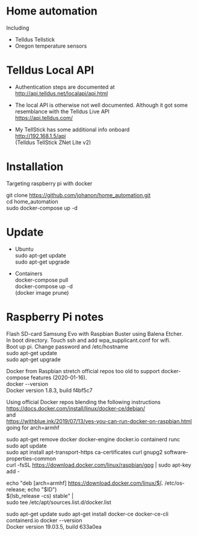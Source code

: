 # Home automation  
Including 
- Telldus Tellstick  
- Oregon temperature sensors

# Telldus Local API  
- Authentication steps are documented at  
http://api.telldus.net/localapi/api.html  
  
- The local API is otherwise not well documented. Although it got some resemblance with the Telldus Live API  
https://api.telldus.com/  

- My TellStick has some additional info onboard  
http://192.168.1.5/api  
(Telldus TellStick ZNet Lite v2)  

# Installation  
Targeting raspberry pi with docker  

git clone https://github.com/johanon/home_automation.git  
cd home_automation  
sudo docker-compose up -d  

# Update    
- Ubuntu  
sudo apt-get update  
sudo apt-get upgrade  

- Containers  
docker-compose pull   
docker-compose up -d  
(docker image prune)  



# Raspberry Pi notes    
Flash SD-card Samsung Evo with Raspbian Buster using Balena Etcher.  
In boot directory. Touch ssh and add wpa_supplicant.conf for wifi.  
Boot up pi. Change password and /etc/hostname  
sudo apt-get update  
sudo apt-get upgrade  

Docker from Raspbian stretch official repos too old to support docker-compose features (2020-01-16).  
docker --version  
Docker version 1.8.3, build f4bf5c7  

Using official Docker repos blending the following instructions  
https://docs.docker.com/install/linux/docker-ce/debian/  
and  
https://withblue.ink/2019/07/13/yes-you-can-run-docker-on-raspbian.html  
going for arch=armhf  

sudo apt-get remove docker docker-engine docker.io containerd runc  
sudo apt update  
sudo apt install apt-transport-https ca-certificates curl gnupg2 software-properties-common  
curl -fsSL https://download.docker.com/linux/raspbian/gpg | sudo apt-key add -

echo "deb [arch=armhf] https://download.docker.com/linux/$(. /etc/os-release; echo "$ID") \
     $(lsb_release -cs) stable" | \
    sudo tee /etc/apt/sources.list.d/docker.list

sudo apt-get update
sudo apt-get install docker-ce docker-ce-cli containerd.io
docker --version  
Docker version 19.03.5, build 633a0ea

